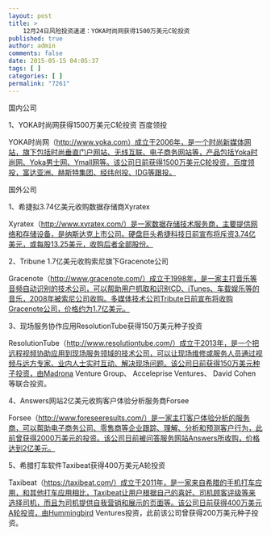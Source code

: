 ```yaml
---
layout: post
title: >
    12月24日风险投资速递：YOKA时尚网获得1500万美元C轮投资
published: true
author: admin
comments: false
date: 2015-05-15 04:05:37
tags: [ ]
categories: [ ]
permalink: "7261"
---
```



国内公司

1、YOKA时尚网获得1500万美元C轮投资 百度领投

YOKA时尚网（http://www.yoka.com）成立于2006年，是一个时尚新媒体网站，旗下包括时尚垂直门户网站、无线互联、电子商务网站等，产品包括Yoka时尚网、Yoka男士网、Ymall网等。该公司日前获得1500万美元C轮投资，百度领投，富达亚洲、赫斯特集团、经纬创投、IDG等跟投。

国外公司

1、希捷拟3.74亿美元收购数据存储商Xyratex

Xyratex（http://www.xyratex.com/）是一家数据存储技术服务商，主要提供网络和存储设备，是纳斯达克上市公司。硬盘巨头希捷科技日前宣布将斥资3.74亿美元，或每股13.25美元，收购后者全部股份。

2、Tribune 1.7亿美元收购索尼旗下Gracenote公司

Gracenote（http://www.gracenote.com/）成立于1998年，是一家主打音乐等音频自动识别的技术公司，可以帮助用户抓取和识别CD、iTunes、车载娱乐等的音乐，2008年被索尼公司收购。多媒体技术公司Tribute日前宣布将收购Gracenote公司，价格约为1.7亿美元。

3、现场服务协作应用ResolutionTube获得150万美元种子投资

ResolutionTube（http://www.resolutiontube.com/）成立于2013年，是一个把远程视频协助应用到现场服务领域的技术公司，可以让现场维修或服务人员通过视频与远方专家、业内人士实时互动、解决现场问题。该公司日前获得150万美元种子投资，由Madrona Venture Group、 Acceleprise Ventures、 David Cohen等联合投资。

4、Answers网站2亿美元收购客户体验分析服务商Forsee

Forsee（http://www.foreseeresults.com/）是一家主打客户体验分析的服务商，可以帮助电子商务公司、零售商等企业跟踪、理解、分析和预测客户行为，此前曾获得2000万美元的投资。该公司日前被问答服务网站Answers所收购，价格达到2亿美元。

5、希腊打车软件Taxibeat获得400万美元A轮投资

Taxibeat（https://taxibeat.com/）成立于2011年，是一家来自希腊的手机打车应用，和其他打车应用相比，Taxibeat让用户根据自己的喜好、司机顾客评级等来选择司机，而且为司机提供自我营销和展示的页面等。该公司日前获得400万美元A轮投资，由Hummingbird Ventures投资，此前该公司曾获得200万美元种子投资。